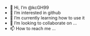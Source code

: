 - 👋 Hi, I’m @kcGH99
- 👀 I’m interested in github
- 🌱 I’m currently learning how to use it
- 💞️ I’m looking to collaborate on ...
- 📫 How to reach me ...

<!---
kcGH99/kcGH99 is a ✨ special ✨ repository because its `README.md` (this file) appears on your GitHub profile.
You can click the Preview link to take a look at your changes.
--->
